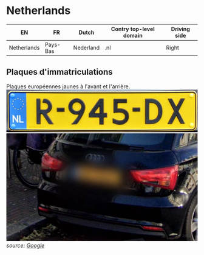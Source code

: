 # Netherlands

EN | FR | Dutch | Contry top-level domain | Driving side
--- | --- | --- | --- | ---
Netherlands | Pays-Bas | Nederland | .nl | Right

## Plaques d'immatriculations

Plaques européennes jaunes à l'avant et l'arrière.   
![Netherlands - License plate](src/nl001.jpg)
![Netherlands - License plate](src/nl002.jpg)
*source: [Google](https://earth.google.com/web)*
